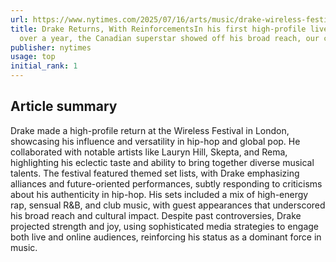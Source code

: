 ```yaml
---
url: https://www.nytimes.com/2025/07/16/arts/music/drake-wireless-festival-london.html
title: Drake Returns, With ReinforcementsIn his first high-profile live outing in
  over a year, the Canadian superstar showed off his broad reach, our critic writes.
publisher: nytimes
usage: top
initial_rank: 1
---
```

## Article summary
Drake made a high-profile return at the Wireless Festival in London, showcasing his influence and versatility in hip-hop and global pop. He collaborated with notable artists like Lauryn Hill, Skepta, and Rema, highlighting his eclectic taste and ability to bring together diverse musical talents. The festival featured themed set lists, with Drake emphasizing alliances and future-oriented performances, subtly responding to criticisms about his authenticity in hip-hop. His sets included a mix of high-energy rap, sensual R&B, and club music, with guest appearances that underscored his broad reach and cultural impact. Despite past controversies, Drake projected strength and joy, using sophisticated media strategies to engage both live and online audiences, reinforcing his status as a dominant force in music.
